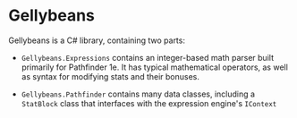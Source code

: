 # Gellybeans

Gellybeans is a C# library, containing two parts:

- `Gellybeans.Expressions` contains an integer-based math parser built primarily for Pathfinder 1e. It has typical mathematical operators, as well as syntax for modifying stats and their bonuses.

- `Gellybeans.Pathfinder` contains many data classes, including a `StatBlock` class that interfaces with the expression engine's `IContext`
